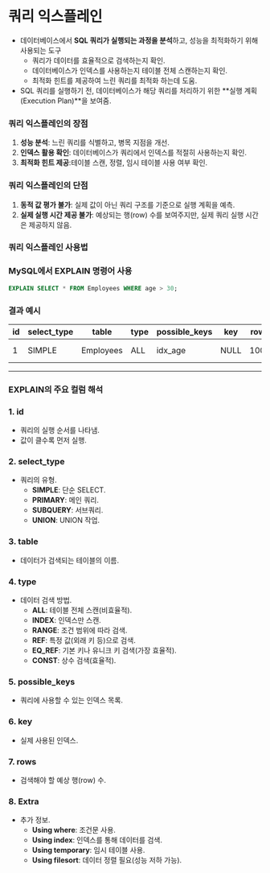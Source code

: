 # **쿼리 익스플레인**

- 데이터베이스에서 **SQL 쿼리가 실행되는 과정을 분석**하고, 성능을 최적화하기 위해 사용되는 도구
    - 쿼리가 데이터를 효율적으로 검색하는지 확인.
    - 데이터베이스가 인덱스를 사용하는지 테이블 전체 스캔하는지 확인.
    - 최적화 힌트를 제공하여 느린 쿼리를 최적화 하는데 도움.
- SQL 쿼리를 실행하기 전, 데이터베이스가 해당 쿼리를 처리하기 위한 **실행 계획(Execution Plan)**을 보여줌.

### **쿼리 익스플레인의 장점**
1. **성능 분석**: 느린 쿼리를 식별하고, 병목 지점을 개선.
2. **인덱스 활용 확인**: 데이터베이스가 쿼리에서 인덱스를 적절히 사용하는지 확인.
3. **최적화 힌트 제공**:테이블 스캔, 정렬, 임시 테이블 사용 여부 확인.

### **쿼리 익스플레인의 단점**
1. **동적 값 평가 불가**: 실제 값이 아닌 쿼리 구조를 기준으로 실행 계획을 예측.
2. **실제 실행 시간 제공 불가**: 예상되는 행(row) 수를 보여주지만, 실제 쿼리 실행 시간은 제공하지 않음.


### **쿼리 익스플레인 사용법**
### **MySQL에서 EXPLAIN 명령어 사용**

```sql
EXPLAIN SELECT * FROM Employees WHERE age > 30;
```

### **결과 예시**

| id | select_type | table | type | possible_keys | key | rows | Extra |
| --- | --- | --- | --- | --- | --- | --- | --- |
| 1 | SIMPLE | Employees | ALL | idx_age | NULL | 1000 | Using where |

---

### **EXPLAIN의 주요 컬럼 해석**

### 1. **id**

- 쿼리의 실행 순서를 나타냄.
- 값이 클수록 먼저 실행.

### 2. **select_type**

- 쿼리의 유형.
    - **SIMPLE**: 단순 SELECT.
    - **PRIMARY**: 메인 쿼리.
    - **SUBQUERY**: 서브쿼리.
    - **UNION**: UNION 작업.

### 3. **table**

- 데이터가 검색되는 테이블의 이름.

### 4. **type**

- 데이터 검색 방법.
    - **ALL**: 테이블 전체 스캔(비효율적).
    - **INDEX**: 인덱스만 스캔.
    - **RANGE**: 조건 범위에 따라 검색.
    - **REF**: 특정 값(외래 키 등)으로 검색.
    - **EQ_REF**: 기본 키나 유니크 키 검색(가장 효율적).
    - **CONST**: 상수 검색(효율적).

### 5. **possible_keys**

- 쿼리에 사용할 수 있는 인덱스 목록.

### 6. **key**

- 실제 사용된 인덱스.

### 7. **rows**

- 검색해야 할 예상 행(row) 수.

### 8. **Extra**

- 추가 정보.
    - **Using where**: 조건문 사용.
    - **Using index**: 인덱스를 통해 데이터를 검색.
    - **Using temporary**: 임시 테이블 사용.
    - **Using filesort**: 데이터 정렬 필요(성능 저하 가능).
